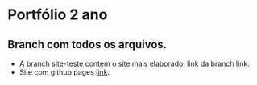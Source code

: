 # Portfólio 2 ano

## Branch com todos os arquivos.

- A branch site-teste contem o site mais elaborado, link da branch [link](https://github.com/Gabrielb0rn/portfolio2ano.io/tree/site-teste).
- Site com github pages [link](https://gabrielb0rn.github.io/portfolio2ano.io/).
